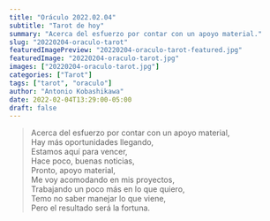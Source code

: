 ```yaml
---
title: "Oráculo 2022.02.04"
subtitle: "Tarot de hoy"
summary: "Acerca del esfuerzo por contar con un apoyo material."
slug: "20220204-oraculo-tarot"
featuredImagePreview: "20220204-oraculo-tarot-featured.jpg"
featuredImage: "20220204-oraculo-tarot.jpg"
images: ["20220204-oraculo-tarot.jpg"]
categories: ["Tarot"]
tags: ["tarot", "oraculo"]
author: "Antonio Kobashikawa"
date: 2022-02-04T13:29:00-05:00
draft: false
---
```


> Acerca del esfuerzo por contar con un apoyo material,\
Hay más oportunidades llegando,\
Estamos aquí para vencer,\
Hace poco, buenas noticias,\
Pronto, apoyo material,\
Me voy acomodando en mis proyectos,\
Trabajando un poco más en lo que quiero,\
Temo no saber manejar lo que viene,\
Pero el resultado será la fortuna.